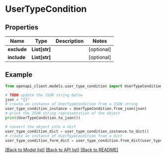 # UserTypeCondition


## Properties

Name | Type | Description | Notes
------------ | ------------- | ------------- | -------------
**exclude** | **List[str]** |  | [optional] 
**include** | **List[str]** |  | [optional] 

## Example

```python
from openapi_client.models.user_type_condition import UserTypeCondition

# TODO update the JSON string below
json = "{}"
# create an instance of UserTypeCondition from a JSON string
user_type_condition_instance = UserTypeCondition.from_json(json)
# print the JSON string representation of the object
print(UserTypeCondition.to_json())

# convert the object into a dict
user_type_condition_dict = user_type_condition_instance.to_dict()
# create an instance of UserTypeCondition from a dict
user_type_condition_form_dict = user_type_condition.from_dict(user_type_condition_dict)
```
[[Back to Model list]](../README.md#documentation-for-models) [[Back to API list]](../README.md#documentation-for-api-endpoints) [[Back to README]](../README.md)


